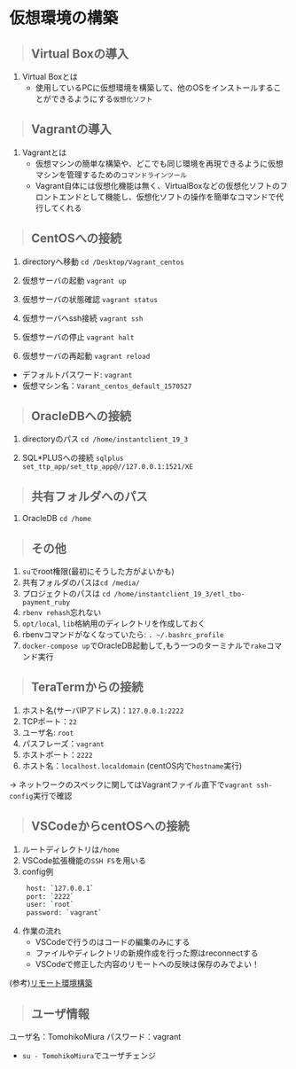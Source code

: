 # 仮想環境の構築

>## Virtual Boxの導入
1. Virtual Boxとは
   - 使用しているPCに仮想環境を構築して、他のOSをインストールすることができるようにする`仮想化ソフト`

>## Vagrantの導入
1. Vagrantとは
   - 仮想マシンの簡単な構築や、どこでも同じ環境を再現できるように仮想マシンを管理するための`コマンドラインツール`
   - Vagrant自体には仮想化機能は無く、VirtualBoxなどの仮想化ソフトのフロントエンドとして機能し、仮想化ソフトの操作を簡単なコマンドで代行してくれる

>## CentOSへの接続
1. directoryへ移動
  `cd /Desktop/Vagrant_centos`

2. 仮想サーバの起動
  `vagrant up`

3. 仮想サーバの状態確認
  `vagrant status`

4. 仮想サーバへssh接続
  `vagrant ssh`

5. 仮想サーバの停止
  `vagrant halt`

6. 仮想サーバの再起動
  `vagrant reload`

- デフォルトパスワード: `vagrant`
- 仮想マシン名：`Varant_centos_default_1570527`


>## OracleDBへの接続
1. directoryのパス
  `cd /home/instantclient_19_3`

2. SQL*PLUSへの接続
  `sqlplus set_ttp_app/set_ttp_app@//127.0.0.1:1521/XE`

>## 共有フォルダへのパス
1. OracleDB
  `cd /home`

>## その他
1. `su`でroot権限(最初にそうした方がよいかも)
2. 共有フォルダのパスは`cd /media/`
3. プロジェクトのパスは
   `cd /home/instantclient_19_3/etl_tbo-payment_ruby`
4. `rbenv rehash`忘れない
5. `opt/local`, `lib`格納用のディレクトリを作成しておく
6. rbenvコマンドがなくなっていたら: `. ~/.bashrc_profile`
7. `docker-compose up`でOracleDB起動して,もう一つのターミナルで`rake`コマンド実行

>## TeraTermからの接続
1. ホスト名(サーバIPアドレス)：`127.0.0.1:2222`
2. TCPポート：`22`
3. ユーザ名: `root`
4. パスフレーズ：`vagrant`
5. ホストポート：`2222`
6. ホスト名：`localhost.localdomain`
   (centOS内で`hostname`実行)

-> ネットワークのスペックに関してはVagrantファイル直下で`vagrant ssh-config`実行で確認

>## VSCodeからcentOSへの接続
1. ルートディレクトリは`/home`
2. VSCode拡張機能の`SSH FS`を用いる
3. config例
   ```bash
    host: `127.0.0.1`
    port: `2222`
    user: `root`
    password: `vagrant`
   ```
4. 作業の流れ
   - VSCodeで行うのはコードの編集のみにする
   - ファイルやディレクトリの新規作成を行った際はreconnectする
   - VSCodeで修正した内容のリモートへの反映は保存のみでよい！

(参考)[リモート環境構築](https://tech-info.jp/vsc_edit_remotefile_sshfs/)

>## ユーザ情報
ユーザ名：TomohikoMiura
パスワード：vagrant

- `su - TomohikoMiura`でユーザチェンジ
